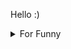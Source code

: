

Hello :)  <details>

<summary>For Funny</summary>




<!--START_SECTION:waka-->
![Code Time](http://img.shields.io/badge/Code%20Time-65%20hrs%2038%20mins-blue)

![Profile Views](http://img.shields.io/badge/Profile%20Views-0-blue)

![Lines of code](https://img.shields.io/badge/From%20Hello%20World%20I%27ve%20Written-485%20Thousand%20lines%20of%20code-blue)

**🐱 My GitHub Data** 

> 🏆 377 Contributions in the Year 2022
 > 
> 📦 72.7 kB Used in GitHub's Storage 
 > 
> 💼 Opted to Hire
 > 
> 📜 46 Public Repositories 
 > 
> 🔑 0 Private Repositories  
 > 
**I'm a Night 🦉** 

```text
🌞 Morning    46 commits     ███░░░░░░░░░░░░░░░░░░░░░░   13.11% 
🌆 Daytime    125 commits    █████████░░░░░░░░░░░░░░░░   35.61% 
🌃 Evening    90 commits     ██████░░░░░░░░░░░░░░░░░░░   25.64% 
🌙 Night      90 commits     ██████░░░░░░░░░░░░░░░░░░░   25.64%

```
📅 **I'm Most Productive on Friday** 

```text
Monday       70 commits     █████░░░░░░░░░░░░░░░░░░░░   19.94% 
Tuesday      37 commits     ██░░░░░░░░░░░░░░░░░░░░░░░   10.54% 
Wednesday    55 commits     ████░░░░░░░░░░░░░░░░░░░░░   15.67% 
Thursday     46 commits     ███░░░░░░░░░░░░░░░░░░░░░░   13.11% 
Friday       73 commits     █████░░░░░░░░░░░░░░░░░░░░   20.8% 
Saturday     33 commits     ██░░░░░░░░░░░░░░░░░░░░░░░   9.4% 
Sunday       37 commits     ██░░░░░░░░░░░░░░░░░░░░░░░   10.54%

```


📊 **This Week I Spent My Time On** 

```text
⌚︎ Time Zone: Europe/Istanbul

💬 Programming Languages: 
JavaScript               29 hrs 30 mins      ████████████████████░░░░░   81.55% 
CSS                      3 hrs 28 mins       ██░░░░░░░░░░░░░░░░░░░░░░░   9.6% 
Markdown                 1 hr 13 mins        ░░░░░░░░░░░░░░░░░░░░░░░░░   3.38% 
MDX                      54 mins             ░░░░░░░░░░░░░░░░░░░░░░░░░   2.51% 
JSON                     27 mins             ░░░░░░░░░░░░░░░░░░░░░░░░░   1.27%

🐱‍💻 Projects: 
halid.dev                36 hrs 11 mins      █████████████████████████   100.0%

```

**I Mostly Code in JavaScript** 

```text
JavaScript               17 repos            ███████████░░░░░░░░░░░░░░   45.95% 
HTML                     7 repos             ████░░░░░░░░░░░░░░░░░░░░░   18.92% 
CSS                      6 repos             ████░░░░░░░░░░░░░░░░░░░░░   16.22% 
Swift                    5 repos             ███░░░░░░░░░░░░░░░░░░░░░░   13.51% 
SCSS                     1 repo              ░░░░░░░░░░░░░░░░░░░░░░░░░   2.7%

```



 Last Updated on 13/07/2022 18:53:11 UTC
<!--END_SECTION:waka-->

</details>
